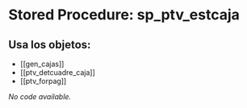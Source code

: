 # Stored Procedure: sp_ptv_estcaja

## Usa los objetos:
- [[gen_cajas]]
- [[ptv_detcuadre_caja]]
- [[ptv_forpag]]

*No code available.*
